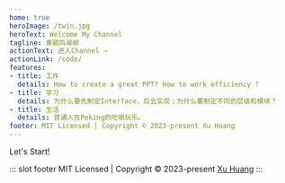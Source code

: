 ```yaml
---
home: true
heroImage: /twin.jpg
heroText: Welcome My Channel
tagline: 黄鹂鸣翠柳
actionText: 进入Channel →
actionLink: /code/
features:
- title: 工作
  details: How to create a great PPT? How to work efficiency ?
- title: 学习
  details: 为什么要先制定Interface，后去实现；为什么要制定不同的层级和模块？
- title: 生活
  details: 普通人在Peking的吃喝玩乐。
footer: MIT Licensed | Copyright © 2023-present Xu Huang
---
```


Let's Start!

::: slot footer
MIT Licensed | Copyright © 2023-present [Xu Huang](https://github.com/holdonbaby)
:::
